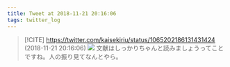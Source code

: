 ```yaml
---
title: Tweet at 2018-11-21 20:16:06
tags: twitter_log
---
```


> [!CITE] https://twitter.com/kaisekiriu/status/1065202186131431424 (2018-11-21 20:16:06)
> ![](https://twitter.com/kaisekiriu/status/1065202186131431424)
> 文献はしっかりちゃんと読みましょうってことですね。人の振り見てなんとやら。
